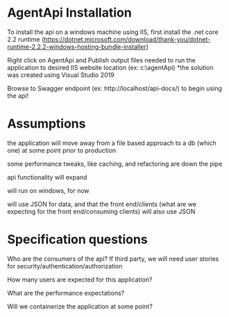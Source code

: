 # AgentApi Installation

To install the api on a windows machine using IIS, first install the .net core 2.2 runtime (https://dotnet.microsoft.com/download/thank-you/dotnet-runtime-2.2.2-windows-hosting-bundle-installer)

Right click on AgentApi and Publish output files needed to run the application to desired IIS website location (ex: c:\agentApi\)
  *the solution was created using Visual Studio 2019

Browse to Swagger endpoint (ex: http://localhost/api-docs/) to begin using the api!

# Assumptions

the application will move away from a file based approach to a db (which one) at some point prior to production

some performance tweaks, like caching, and refactoring are down the pipe

api functionality will expand

will run on windows, for now

will use JSON for data, and that the front end/clients (what are we expecting for the front end/consuming clients) will also use JSON

# Specification questions

Who are the consumers of the api?  If third party, we will need user stories for security/authentication/authorization

How many users are expected for this application?

What are the performance expectations?

Will we containerize the application at some point?


